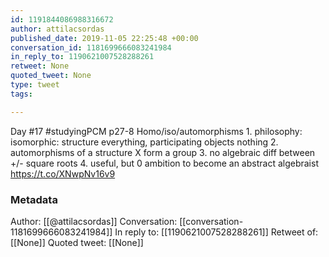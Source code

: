 ```yaml
---
id: 1191844086988316672
author: attilacsordas
published_date: 2019-11-05 22:25:48 +00:00
conversation_id: 1181699666083241984
in_reply_to: 1190621007528288261
retweet: None
quoted_tweet: None
type: tweet
tags:

---
```


Day #17 #studyingPCM p27-8 Homo/iso/automorphisms 1. philosophy: isomorphic: structure everything, participating objects nothing 2. automorphisms of a structure X form a group 3. no algebraic diff between +/- square roots 4. useful, but 0 ambition to become an abstract algebraist https://t.co/XNwpNv16v9

### Metadata

Author: [[@attilacsordas]]
Conversation: [[conversation-1181699666083241984]]
In reply to: [[1190621007528288261]]
Retweet of: [[None]]
Quoted tweet: [[None]]
